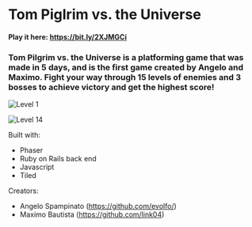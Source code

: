 
# Tom Piglrim vs. the Universe

#### Play it here: https://bit.ly/2XJMGCi

### Tom Pilgrim vs. the Universe is a platforming game that was made in 5 days, and is the first game created by Angelo and Maximo. Fight your way through 15 levels of enemies and 3 bosses to achieve victory and get the highest score!

![Level 1](https://i.imgur.com/XkOjt5i.png)

![Level 14](https://i.imgur.com/JSdPhtw.png)

Built with:
* Phaser
* Ruby on Rails back end
* Javascript
* Tiled

Creators:
* Angelo Spampinato (https://github.com/evolfo/)
* Maximo Bautista (https://github.com/link04)
